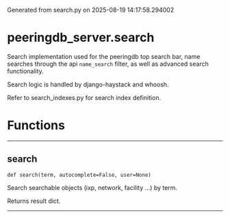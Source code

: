 Generated from search.py on 2025-08-19 14:17:58.294002

# peeringdb_server.search

Search implementation used for the peeringdb top search bar, name
searches through the api `name_search` filter, as well as advanced
search functionality.

Search logic is handled by django-haystack and whoosh.

Refer to search_indexes.py for search index definition.

# Functions
---

## search
`def search(term, autocomplete=False, user=None)`

Search searchable objects (ixp, network, facility ...) by term.

Returns result dict.

---
